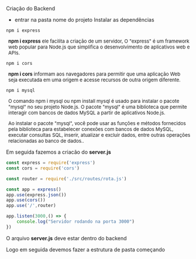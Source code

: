 Criação do Backend
- entrar na pasta nome do projeto
Instalar as dependências

```shell
npm i express
```

<p style='font-size:13px; margin-left: 6px'><b>npm i express</b> ele facilita a criação de um servidor, O "express" é um framework web popular para Node.js que simplifica o desenvolvimento de aplicativos web e APIs.</p>

```shell
npm i cors
```

<p style='font-size:13px; margin-left: 6px'><b>npm i cors</b> informam aos navegadores para permitir que uma aplicação Web seja executada em uma origem e acesse recursos de outra origem diferente.</p>

```shell
npm i mysql
```

<p style='font-size:13px; margin-left: 6px'>O comando npm i mysql ou npm install mysql é usado para instalar o pacote "mysql" no seu projeto Node.js. O pacote "mysql" é uma biblioteca que permite interagir com bancos de dados MySQL a partir de aplicativos Node.js.
</p>
<p style='font-size:13px; margin-left: 6px;'>Ao instalar o pacote "mysql", você pode usar as funções e métodos fornecidos pela biblioteca para estabelecer conexões com bancos de dados MySQL, executar consultas SQL, inserir, atualizar e excluir dados, entre outras operações relacionadas ao banco de dados..</p>

Em seguida fazemos a criacão do <b>server.js</b>

```javascript
const express = require('express')
const cors = require('cors')

const router = require('./src/routes/rota.js')

const app = express()
app.use(express.json())
app.use(cors())
app.use('/',router)

app.listen(3000,() => {
    console.log("Servidor rodando na porta 3000")
})
```

O arquivo <b>server.js</b> deve estar dentro do backend

Logo em seguida devemos fazer a estrutura de pasta começando
